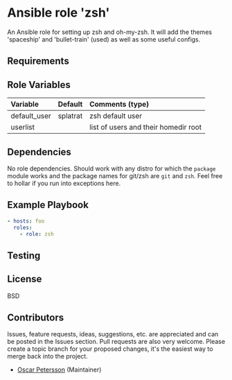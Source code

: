 # Ansible role 'zsh'

An Ansible role for setting up zsh and oh-my-zsh. It will add the themes 
 'spaceship' and 'bullet-train' (used) as well as some useful configs.

## Requirements

## Role Variables
| Variable                       | Default                          | Comments (type)  |
| :---                           | :---                             | :---             |
| default_user | splatrat | zsh default user |
| userlist | | list of users and their homedir root |

## Dependencies
No role dependencies. Should work with any distro for which the `package` module
works and the package names for git/zsh are `git` and `zsh`. Feel free to hollar
if you run into exceptions here.

## Example Playbook
```Yaml
- hosts: foo
  roles:
    - role: zsh
```

## Testing

## License

BSD

## Contributors

Issues, feature requests, ideas, suggestions, etc. are appreciated and can be posted in the Issues section. Pull requests are also very welcome. Please create a topic branch for your proposed changes, it's the easiest way to merge back into the project.

- [Oscar Petersson](https://github.com/oscpe262/) (Maintainer)
